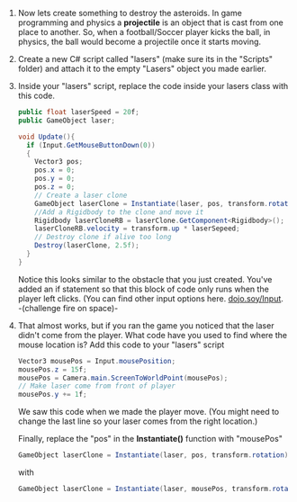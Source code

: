 1. Now lets create something to destroy the asteroids. In game programming and physics a **projectile** is an object that is cast from one place to another. So, when a football/Soccer player kicks the ball, in physics, the ball would become a projectile once it starts moving.

2. Create a new C# script called "lasers" (make sure its in the "Scripts" folder) and attach it to the empty "Lasers" object you made earlier.

3.  Inside your "lasers" script, replace the code inside your lasers class with this code.
    
    ```csharp
    public float laserSpeed = 20f;
    public GameObject laser;
    
    void Update(){
      if (Input.GetMouseButtonDown(0))
      {
        Vector3 pos;
        pos.x = 0;
        pos.y = 0;
        pos.z = 0;
        // Create a laser clone
        GameObject laserClone = Instantiate(laser, pos, transform.rotation) as GameObject; 
        //Add a Rigidbody to the clone and move it
        Rigidbody laserCloneRB = laserClone.GetComponent<Rigidbody>();
        laserCloneRB.velocity = transform.up * laserSepeed;
        // Destroy clone if alive too long
        Destroy(laserClone, 2.5f);
      }
    }
    ```
    
    Notice this looks similar to the obstacle that you just created. You've added an if statement so that this block of code only runs when the player left clicks. (You can find other input options here. [dojo.soy/Input](https://docs.unity3d.com/ScriptReference/Input.html). -(challenge fire on space)-
    
4. That almost works, but if you ran the game you noticed that the laser didn't come from the player. What code have you used to find where the mouse location is? Add this code to your "lasers" script

    ```csharp
    Vector3 mousePos = Input.mousePosition;
    mousePos.z = 15f;
    mousePos = Camera.main.ScreenToWorldPoint(mousePos);
    // Make laser come from front of player
    mousePos.y += 1f;
    ```
    We saw this code when we made the player move. (You might need to change the last line so your laser comes from the right location.)
    
    Finally, replace the "pos" in the **Instantiate()** function with "mousePos"
    
    ```csharp
    GameObject laserClone = Instantiate(laser, pos, transform.rotation) as GameObject;
    ```
    with
    ```csharp
    GameObject laserClone = Instantiate(laser, mousePos, transform.rotation) as GameObject;
    ```
    